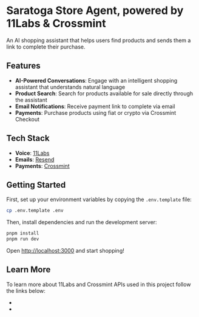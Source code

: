 # Saratoga Store Agent, powered by 11Labs & Crossmint

An AI shopping assistant that helps users find products and sends them a link to complete their purchase.

## Features

- **AI-Powered Conversations**: Engage with an intelligent shopping assistant that understands natural language
- **Product Search**: Search for products available for sale directly through the assistant
- **Email Notifications**: Receive payment link to complete via email
- **Payments**: Purchase products using fiat or crypto via Crossmint Checkout

## Tech Stack

- **Voice**: [11Labs](https://elevenlabs.io/docs/overview)
- **Emails**: [Resend](https://resend.com/docs/introduction)
- **Payments**: [Crossmint](https://docs.crossmint.com/payments/headless/guides/physical-good-purchases)

## Getting Started

First, set up your environment variables by copying the `.env.template` file:

```bash
cp .env.template .env
```

Then, install dependencies and run the development server:

```bash
pnpm install
pnpm run dev
```

Open [http://localhost:3000](http://localhost:3000) and start shopping!

## Learn More

To learn more about 11Labs and Crossmint APIs used in this project follow the links below:

- 
- 